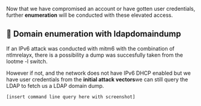 Now that we have compromised an account or have gotten user credentials, further **enumeration** will be conducted with these elevated access.

## 🚩 Domain enumeration with ldapdomaindump  

If an IPv6 attack was conducted with mitm6 with the combination of ntlmrelayx, there is a possibility a dump was succesfully taken from the lootme -l switch.  

However if not, and the network does not have IPv6 DHCP enabled but we have user credentials from the **initial attack vectors**we can still query the LDAP to fetch us a LDAP domain dump.

    [insert command line query here with screenshot]

